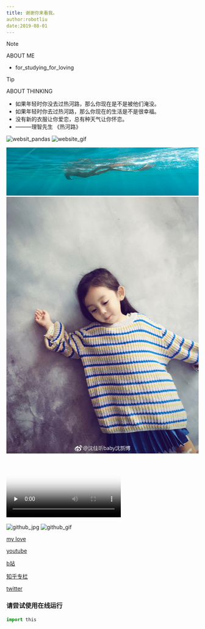 ```yaml
---
title: 谢谢你来看我。
author:robotliu
date:2019-08-01
---
```


> [!NOTE]
> ABOUT ME
>
>  * for_studying_for_loving

> [!TIP]
> ABOUT THINKING
> - 如果年轻时你没去过热河路，那么你现在是不是被他们淹没。
> - 如果年轻时你去过热河路，那么你现在的生活是不是很幸福。
> - 没有新的衣服让你爱恋，总有种天气让你怀恋。
> - ———理智先生 《热河路》

![websit_pandas](https://app.yinxiang.com/shard/s36/res/86bee9b8-a6d7-48fb-9f8d-ea667cb53e83.png)
![website_gif](https://app.yinxiang.com/shard/s36/res/02b50d9a-fd3a-47fd-9a11-c36f85a37570/1564541177238.gif)

![github_jpg](/images/1.png)
![github_jpg](/images/12.gif)

<video id="video" controls="" preload="none" poster="http://media.w3.org/2010/05/sintel/poster.png">
      <source id="mp4" src="http://media.w3.org/2010/05/sintel/trailer.mp4" type="video/mp4">
      <source id="webm" src="http://media.w3.org/2010/05/sintel/trailer.webm" type="video/webm">
      <source id="ogv" src="http://media.w3.org/2010/05/sintel/trailer.ogv" type="video/ogg">
      <p>Your user agent does not support the HTML5 Video element.</p>
    </video>

![github_jpg](https://github.com/robotliu327/gitpress_blog/blob/master/Sort_algorithm/picture/1.png)
![github_gif](https://github.com/robotliu327/gitpress_blog/blob/master/Sort_algorithm/picture/1564541177238.gif)

[my love](https://github.com/robotliu327/gitpress_blog/blob/master/Saved%20Pictures/2018_10_2.jpg)

[youtube](https://www.youtube.com/)

[b站](https://space.bilibili.com/)

[知乎专栏](https://www.zhihu.com)

[twitter](https://twitter.com)

###  请尝试使用在线运行
```python
import this
```
